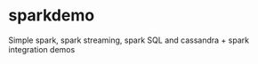 sparkdemo
=========

Simple spark, spark streaming, spark SQL and cassandra + spark integration demos
